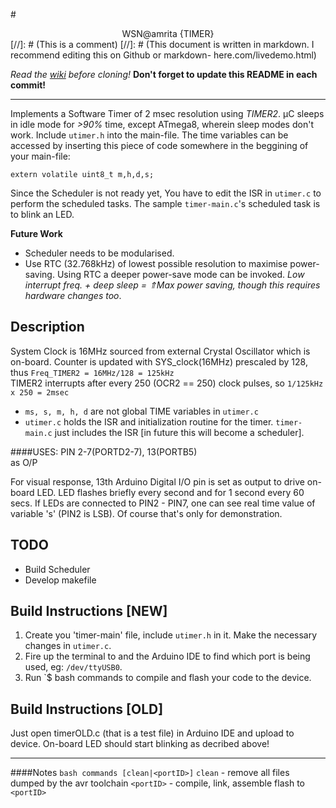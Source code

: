 #<center>WSN@amrita {TIMER}</center>
[//]: # (This is a comment)
[//]: # (This document is written in markdown. I recommend editing this on Github or markdown- here.com/livedemo.html)

*Read the [wiki](https://github.com/arrow-/wsn-amrita/wiki) before cloning!*
**Don't forget to update this README in each commit!**

----
Implements a Software Timer of 2 msec resolution using *TIMER2*. µC sleeps in idle mode for *>90%* time, except ATmega8, wherein sleep modes don't work. Include `utimer.h` into the main-file. The time variables can be accessed by inserting this piece of code somewhere in the beggining of your main-file:
```
extern volatile uint8_t m,h,d,s;
```
Since the Scheduler is not ready yet, You have to edit the ISR in `utimer.c` to perform the scheduled tasks. The sample `timer-main.c`'s scheduled task is to blink an LED.

**Future Work**

* Scheduler needs to be modularised.
* Use RTC (32.768kHz) of lowest possible resolution to maximise power-saving. Using RTC a deeper power-save mode can be invoked. *Low interrupt freq. + deep sleep = ⇑Max power saving, though this requires hardware changes too*.

Description
-----------
System Clock is 16MHz sourced from external Crystal Oscillator which is on-board.
Counter is updated with SYS_clock(16MHz) prescaled by 128, thus `Freq_TIMER2 = 16MHz/128 = 125kHz`<br> TIMER2 interrupts after every 250 (OCR2 == 250) clock pulses, so `1/125kHz x 250 = 2msec`

* `ms, s, m, h, d` are not global TIME variables in `utimer.c`
* `utimer.c` holds the ISR and initialization routine for the timer. `timer-main.c` just includes the ISR [in future this will become a scheduler].

####USES:
  PIN 2-7(PORTD2-7), 13(PORTB5)<br>as O/P

For visual response, 13th Arduino Digital I/O pin is set as output to drive on-board LED. LED flashes briefly every second and for 1 second every 60 secs.
If LEDs are connected to PIN2 - PIN7, one can see real time value of variable 's' (PIN2 is LSB). Of course that's only for demonstration.

TODO
---------
* Build Scheduler
* Develop makefile

Build Instructions [NEW]
------------------
1. Create you 'timer-main' file, include `utimer.h` in it. Make the necessary changes in `utimer.c`.
2. Fire up the terminal to <your-dir> and the Arduino IDE to find which port is being used, eg: `/dev/ttyUSB0`.
3. Run `<your-dir>$ bash commands <portID> to compile and flash your code to the device.

Build Instructions [OLD]
------------------
Just open timerOLD.c (that is a test file) in Arduino IDE and upload to device. On-board LED should start blinking as decribed above!

***

####Notes
`bash commands [clean|<portID>]`
`clean` - remove all files dumped by the avr toolchain
`<portID>` - compile, link, assemble flash to `<portID>`
